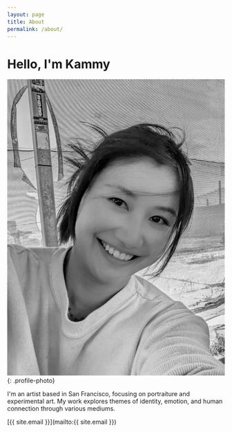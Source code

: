 ```yaml
---
layout: page
title: About
permalink: /about/
---
```


# Hello, I'm Kammy

![Self Portrait](/assets/images/about-photo.jpg){: .profile-photo}

I'm an artist based in San Francisco, focusing on portraiture and experimental art. My work explores themes of identity, emotion, and human connection through various mediums.

[{{ site.email }}](mailto:{{ site.email }})


<style>
.profile-photo {
    max-width: 300px;
    border-radius: 4px;
    margin: 20px 0;
    display: block;
}
</style>
